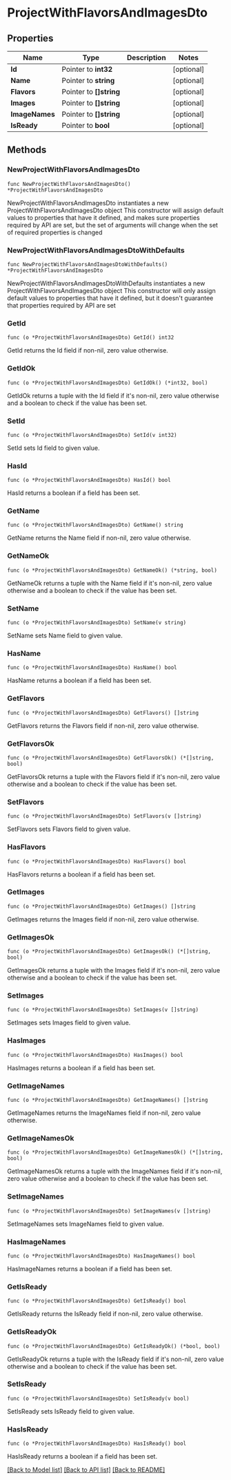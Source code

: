 # ProjectWithFlavorsAndImagesDto

## Properties

Name | Type | Description | Notes
------------ | ------------- | ------------- | -------------
**Id** | Pointer to **int32** |  | [optional] 
**Name** | Pointer to **string** |  | [optional] 
**Flavors** | Pointer to **[]string** |  | [optional] 
**Images** | Pointer to **[]string** |  | [optional] 
**ImageNames** | Pointer to **[]string** |  | [optional] 
**IsReady** | Pointer to **bool** |  | [optional] 

## Methods

### NewProjectWithFlavorsAndImagesDto

`func NewProjectWithFlavorsAndImagesDto() *ProjectWithFlavorsAndImagesDto`

NewProjectWithFlavorsAndImagesDto instantiates a new ProjectWithFlavorsAndImagesDto object
This constructor will assign default values to properties that have it defined,
and makes sure properties required by API are set, but the set of arguments
will change when the set of required properties is changed

### NewProjectWithFlavorsAndImagesDtoWithDefaults

`func NewProjectWithFlavorsAndImagesDtoWithDefaults() *ProjectWithFlavorsAndImagesDto`

NewProjectWithFlavorsAndImagesDtoWithDefaults instantiates a new ProjectWithFlavorsAndImagesDto object
This constructor will only assign default values to properties that have it defined,
but it doesn't guarantee that properties required by API are set

### GetId

`func (o *ProjectWithFlavorsAndImagesDto) GetId() int32`

GetId returns the Id field if non-nil, zero value otherwise.

### GetIdOk

`func (o *ProjectWithFlavorsAndImagesDto) GetIdOk() (*int32, bool)`

GetIdOk returns a tuple with the Id field if it's non-nil, zero value otherwise
and a boolean to check if the value has been set.

### SetId

`func (o *ProjectWithFlavorsAndImagesDto) SetId(v int32)`

SetId sets Id field to given value.

### HasId

`func (o *ProjectWithFlavorsAndImagesDto) HasId() bool`

HasId returns a boolean if a field has been set.

### GetName

`func (o *ProjectWithFlavorsAndImagesDto) GetName() string`

GetName returns the Name field if non-nil, zero value otherwise.

### GetNameOk

`func (o *ProjectWithFlavorsAndImagesDto) GetNameOk() (*string, bool)`

GetNameOk returns a tuple with the Name field if it's non-nil, zero value otherwise
and a boolean to check if the value has been set.

### SetName

`func (o *ProjectWithFlavorsAndImagesDto) SetName(v string)`

SetName sets Name field to given value.

### HasName

`func (o *ProjectWithFlavorsAndImagesDto) HasName() bool`

HasName returns a boolean if a field has been set.

### GetFlavors

`func (o *ProjectWithFlavorsAndImagesDto) GetFlavors() []string`

GetFlavors returns the Flavors field if non-nil, zero value otherwise.

### GetFlavorsOk

`func (o *ProjectWithFlavorsAndImagesDto) GetFlavorsOk() (*[]string, bool)`

GetFlavorsOk returns a tuple with the Flavors field if it's non-nil, zero value otherwise
and a boolean to check if the value has been set.

### SetFlavors

`func (o *ProjectWithFlavorsAndImagesDto) SetFlavors(v []string)`

SetFlavors sets Flavors field to given value.

### HasFlavors

`func (o *ProjectWithFlavorsAndImagesDto) HasFlavors() bool`

HasFlavors returns a boolean if a field has been set.

### GetImages

`func (o *ProjectWithFlavorsAndImagesDto) GetImages() []string`

GetImages returns the Images field if non-nil, zero value otherwise.

### GetImagesOk

`func (o *ProjectWithFlavorsAndImagesDto) GetImagesOk() (*[]string, bool)`

GetImagesOk returns a tuple with the Images field if it's non-nil, zero value otherwise
and a boolean to check if the value has been set.

### SetImages

`func (o *ProjectWithFlavorsAndImagesDto) SetImages(v []string)`

SetImages sets Images field to given value.

### HasImages

`func (o *ProjectWithFlavorsAndImagesDto) HasImages() bool`

HasImages returns a boolean if a field has been set.

### GetImageNames

`func (o *ProjectWithFlavorsAndImagesDto) GetImageNames() []string`

GetImageNames returns the ImageNames field if non-nil, zero value otherwise.

### GetImageNamesOk

`func (o *ProjectWithFlavorsAndImagesDto) GetImageNamesOk() (*[]string, bool)`

GetImageNamesOk returns a tuple with the ImageNames field if it's non-nil, zero value otherwise
and a boolean to check if the value has been set.

### SetImageNames

`func (o *ProjectWithFlavorsAndImagesDto) SetImageNames(v []string)`

SetImageNames sets ImageNames field to given value.

### HasImageNames

`func (o *ProjectWithFlavorsAndImagesDto) HasImageNames() bool`

HasImageNames returns a boolean if a field has been set.

### GetIsReady

`func (o *ProjectWithFlavorsAndImagesDto) GetIsReady() bool`

GetIsReady returns the IsReady field if non-nil, zero value otherwise.

### GetIsReadyOk

`func (o *ProjectWithFlavorsAndImagesDto) GetIsReadyOk() (*bool, bool)`

GetIsReadyOk returns a tuple with the IsReady field if it's non-nil, zero value otherwise
and a boolean to check if the value has been set.

### SetIsReady

`func (o *ProjectWithFlavorsAndImagesDto) SetIsReady(v bool)`

SetIsReady sets IsReady field to given value.

### HasIsReady

`func (o *ProjectWithFlavorsAndImagesDto) HasIsReady() bool`

HasIsReady returns a boolean if a field has been set.


[[Back to Model list]](../README.md#documentation-for-models) [[Back to API list]](../README.md#documentation-for-api-endpoints) [[Back to README]](../README.md)



